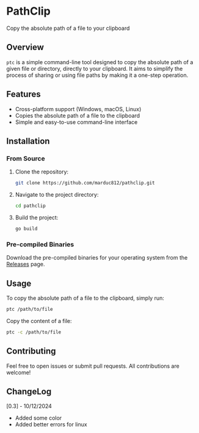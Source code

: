 # PathClip 
Copy the absolute path of a file to your clipboard

## Overview

`ptc` is a simple command-line tool designed to copy the absolute path of a given file or directory, directly to your clipboard. It aims to simplify the process of sharing or using file paths by making it a one-step operation.

## Features

- Cross-platform support (Windows, macOS, Linux)
- Copies the absolute path of a file to the clipboard
- Simple and easy-to-use command-line interface

## Installation

### From Source

1. Clone the repository:
    ```bash
    git clone https://github.com/marduc812/pathclip.git
    ```
2. Navigate to the project directory:
    ```bash
    cd pathclip
    ```
3. Build the project:
    ```bash
    go build
    ```

### Pre-compiled Binaries

Download the pre-compiled binaries for your operating system from the [Releases](https://github.com/marduc812/pathclip/releases) page.

## Usage

To copy the absolute path of a file to the clipboard, simply run:

```bash
ptc /path/to/file
```

Copy the content of a file:

```bash
ptc -c /path/to/file
```

## Contributing
Feel free to open issues or submit pull requests. All contributions are welcome!

## ChangeLog

[0.3] - 10/12/2024

- Added some color
- Added better errors for linux 
